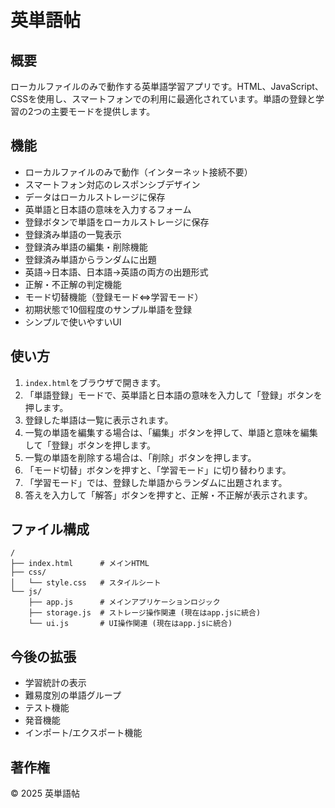 # 英単語帖

## 概要

ローカルファイルのみで動作する英単語学習アプリです。HTML、JavaScript、CSSを使用し、スマートフォンでの利用に最適化されています。単語の登録と学習の2つの主要モードを提供します。

## 機能

*   ローカルファイルのみで動作（インターネット接続不要）
*   スマートフォン対応のレスポンシブデザイン
*   データはローカルストレージに保存
*   英単語と日本語の意味を入力するフォーム
*   登録ボタンで単語をローカルストレージに保存
*   登録済み単語の一覧表示
*   登録済み単語の編集・削除機能
*   登録済み単語からランダムに出題
*   英語→日本語、日本語→英語の両方の出題形式
*   正解・不正解の判定機能
*   モード切替機能（登録モード⇔学習モード）
*   初期状態で10個程度のサンプル単語を登録
*   シンプルで使いやすいUI

## 使い方

1.  `index.html`をブラウザで開きます。
2.  「単語登録」モードで、英単語と日本語の意味を入力して「登録」ボタンを押します。
3.  登録した単語は一覧に表示されます。
4.  一覧の単語を編集する場合は、「編集」ボタンを押して、単語と意味を編集して「登録」ボタンを押します。
5.  一覧の単語を削除する場合は、「削除」ボタンを押します。
6.  「モード切替」ボタンを押すと、「学習モード」に切り替わります。
7.  「学習モード」では、登録した単語からランダムに出題されます。
8.  答えを入力して「解答」ボタンを押すと、正解・不正解が表示されます。

## ファイル構成

```
/
├── index.html      # メインHTML
├── css/
│   └── style.css   # スタイルシート
└── js/
    ├── app.js      # メインアプリケーションロジック
    ├── storage.js  # ストレージ操作関連 (現在はapp.jsに統合)
    └── ui.js       # UI操作関連 (現在はapp.jsに統合)
```

## 今後の拡張

*   学習統計の表示
*   難易度別の単語グループ
*   テスト機能
*   発音機能
*   インポート/エクスポート機能

## 著作権

&copy; 2025 英単語帖
